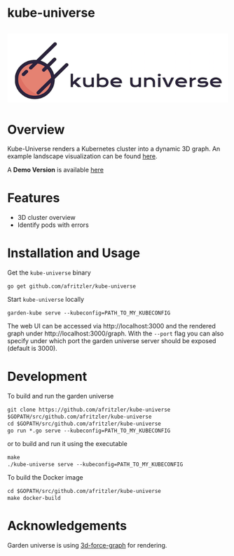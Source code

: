 # kube-universe
![kube universe logo](images/logo.png)
---

# Overview
Kube-Universe renders a Kubernetes cluster into a dynamic 3D graph. An example landscape visualization can be found [here](images/universe.png).

A __Demo Version__ is available [here](https://afritzler.github.io/kube-universe/web/demo/)

# Features
* 3D cluster overview
* Identify pods with errors

# Installation and Usage

Get the `kube-universe` binary
```
go get github.com/afritzler/kube-universe
```
Start `kube-universe` locally
```
garden-kube serve --kubeconfig=PATH_TO_MY_KUBECONFIG
```
The web UI can be accessed via http://localhost:3000 and the rendered graph under http://localhost:3000/graph.
With the `--port` flag you can also specify under which port the garden universe server should be exposed (default is 3000).

# Development

To build and run the garden universe
```
git clone https://github.com/afritzler/kube-universe $GOPATH/src/github.com/afritzler/kube-universe
cd $GOPATH/src/github.com/afritzler/kube-universe
go run *.go serve --kubeconfig=PATH_TO_MY_KUBECONFIG
```
or to build and run it using the executable
```
make
./kube-universe serve --kubeconfig=PATH_TO_MY_KUBECONFIG
```
To build the Docker image
```
cd $GOPATH/src/github.com/afritzler/kube-universe
make docker-build
```
# Acknowledgements
Garden universe is using [3d-force-graph](https://github.com/vasturiano/3d-force-graph) for rendering. 
